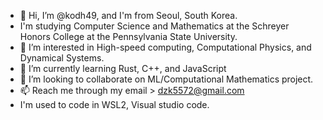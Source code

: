 - 👋 Hi, I’m @kodh49, and I'm from Seoul, South Korea.
- I'm studying Computer Science and Mathematics at the Schreyer Honors College at the Pennsylvania State University.
- 👀 I’m interested in High-speed computing, Computational Physics, and Dynamical Systems.
- 🌱 I’m currently learning Rust, C++, and JavaScript
- 💞️ I’m looking to collaborate on ML/Computational Mathematics project.
- 📫 Reach me through my email > dzk5572@gmail.com
- I'm used to code in WSL2, Visual studio code.

<!---
kodh49/kodh49 is a ✨ special ✨ repository because its `README.md` (this file) appears on your GitHub profile.
You can click the Preview link to take a look at your changes.
--->
